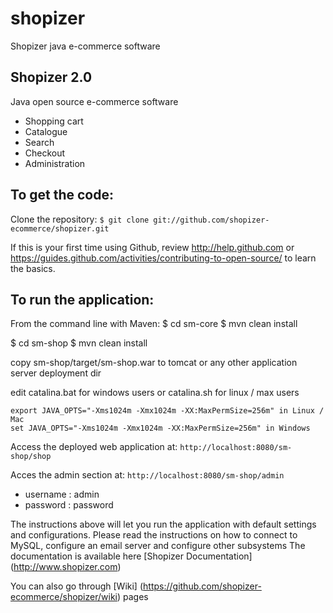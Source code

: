 shopizer
========

Shopizer java e-commerce software


Shopizer 2.0
-------------------
Java open source e-commerce software

- Shopping cart
- Catalogue
- Search
- Checkout
- Administration


To get the code:
-------------------
Clone the repository:
```$ git clone git://github.com/shopizer-ecommerce/shopizer.git```

If this is your first time using Github, review http://help.github.com or https://guides.github.com/activities/contributing-to-open-source/ to learn the basics.

To run the application:
-------------------	
From the command line with Maven:
$ cd sm-core
$ mvn clean install

$ cd sm-shop
$ mvn clean install

copy sm-shop/target/sm-shop.war to tomcat or any other application server deployment dir

edit catalina.bat for windows users or catalina.sh for linux / max users
```
export JAVA_OPTS="-Xms1024m -Xmx1024m -XX:MaxPermSize=256m" in Linux / Mac
set JAVA_OPTS="-Xms1024m -Xmx1024m -XX:MaxPermSize=256m" in Windows
```
Access the deployed web application at: ```http://localhost:8080/sm-shop/shop```

Acces the admin section at: ```http://localhost:8080/sm-shop/admin```

* username : admin
* password : password

The instructions above will let you run the application with default settings and configurations.
Please read the instructions on how to connect to MySQL, configure an email server and configure other subsystems
The documentation is available here [Shopizer Documentation] (http://www.shopizer.com)

You can also go through [Wiki] (https://github.com/shopizer-ecommerce/shopizer/wiki) pages
